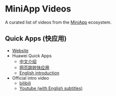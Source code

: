 # MiniApp Videos

A curated list of videos from the [MiniApp](https://github.com/w3c/miniapp) ecosystem.

## Quick Apps (快应用)

* [Website](https://www.quickapp.cn/)
* Huawei Quick Apps
  * [中文介绍](https://developer.huawei.com/consumer/cn/quickApp)
  * [网页跳转快应用](https://developer.huawei.com/consumer/cn/doc/development/quickApp-Guides/quickapp-video-web-to-quickapp)
  * [English introduction](https://developer.huawei.com/consumer/en/quickApp)
* Official intro video
  * [bilibili](https://www.bilibili.com/video/av36952800/)
  * [Youtube (with English subtitles)](https://youtu.be/Ubf9M0zTY5c)